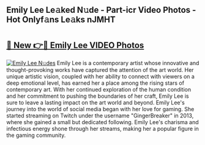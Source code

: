 ## Emily Lee Le𝚊ked N𝚞de - Part-icr Video Photos - Hot Onlyf𝚊ns Le𝚊ks nJMHT

# <h2><a href="http://ab78845.deff.icu/?id=Emily+Lee">🔗 New 👉🔴 Emily Lee VIDEO Photos</a></h2>

[![Emily Lee N𝚞des](https://i.imgur.com/rIISA9y.gif)](http://ab78845.deff.icu/?id=Emily+Lee)
Emily Lee is a contemporary artist whose innovative and thought-provoking works have captured the attention of the art world. Her unique artistic vision, coupled with her ability to connect with viewers on a deep emotional level, has earned her a place among the rising stars of contemporary art. With her continued exploration of the human condition and her commitment to pushing the boundaries of her craft, Emily Lee is sure to leave a lasting impact on the art world and beyond. Emily Lee's journey into the world of social media began with her love for gaming. She started streaming on Twitch under the username "GingerBreaker" in 2013, where she gained a small but dedicated following. Emily Lee's charisma and infectious energy shone through her streams, making her a popular figure in the gaming community.
